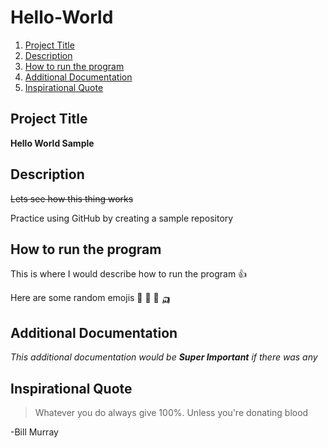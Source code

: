 # Hello-World

1. [Project Title](#Project-title)
2. [Description](#Description)
3. [How to run the program](#How-to-run-the-program)
4. [Additional Documentation](#Additional-Documentation)
5. [Inspirational Quote](#Inspirational-Quote)

## Project Title
**Hello World Sample**

## Description 
~~Lets see how this thing works~~

Practice using GitHub by creating a sample repository

## How to run the program

This is where I would describe how to run the program 👍

Here are some random emojis 	:disguised_face: :guard: :parrot: :auto_rickshaw:

## Additional Documentation

*This additional documentation would be **Super Important** if there was any*

## Inspirational Quote

> Whatever you do always give 100%. Unless you're donating blood

-Bill Murray



